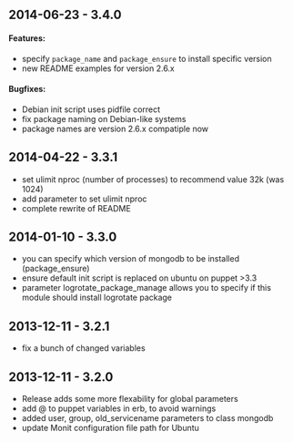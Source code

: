 ## 2014-06-23 - 3.4.0

#### Features:

- specify `package_name` and `package_ensure` to install specific version
- new README examples for version 2.6.x

#### Bugfixes:

- Debian init script uses pidfile correct
- fix package naming on Debian-like systems
- package names are version 2.6.x compatiple now

## 2014-04-22 - 3.3.1

- set ulimit nproc (number of processes) to recommend value 32k (was 1024)
- add parameter to set ulimit nproc
- complete rewrite of README

## 2014-01-10 - 3.3.0

- you can specify which version of mongodb to be installed (package_ensure)
- ensure default init script is replaced on ubuntu on puppet >3.3
- parameter logrotate_package_manage allows you to specify if this module should install logrotate package

## 2013-12-11 - 3.2.1

- fix a bunch of changed variables

## 2013-12-11 - 3.2.0 

- Release adds some more flexability for global parameters
- add @ to puppet variables in erb, to avoid warnings
- added user, group, old_servicename parameters to class mongodb
- update Monit configuration file path for Ubuntu
